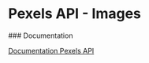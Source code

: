 # Pexels API - Images

### Documentation

[Documentation Pexels API](https://www.pexels.com/api/documentation/#trending)